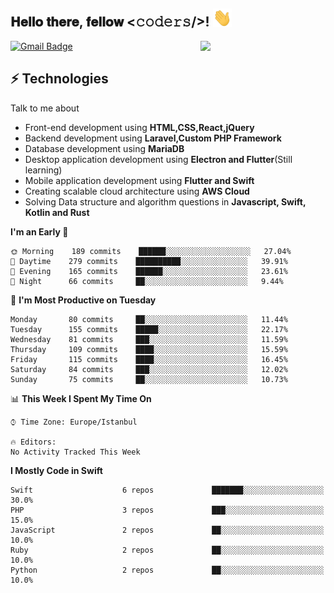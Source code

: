 <h2> 𝐇𝐞𝐥𝐥𝐨 𝐭𝐡𝐞𝐫𝐞, 𝐟𝐞𝐥𝐥𝐨𝐰 <𝚌𝚘𝚍𝚎𝚛𝚜/>! <img src="https://raw.githubusercontent.com/ABSphreak/ABSphreak/master/gifs/Hi.gif" width="30px"></h2>

<img align='right' src='https://user-images.githubusercontent.com/5713670/87202985-820dcb80-c2b6-11ea-9f56-7ec461c497c3.gif' width='200"'>

[![Gmail Badge](https://img.shields.io/badge/-osein.wtr@gmail.com-c14438?style=flat-square&logo=Gmail&logoColor=white&link=mailto:osein.wtr@gmail.com)](mailto:osein.wtr@gmail.com)


## ⚡ Technologies
Talk to me about
- Front-end development using **HTML,CSS,React,jQuery**
- Backend development using **Laravel,Custom PHP Framework**
- Database development using **MariaDB**
- Desktop application development using **Electron and Flutter**(Still learning)
- Mobile application development using **Flutter and Swift**
- Creating scalable cloud architecture using **AWS Cloud**
- Solving Data structure and algorithm questions in **Javascript, Swift, Kotlin and Rust**

<!--## Hello World!! 🤔
- 💬 Ask me about anything an everything.
- 📫 Read my blogs: [Harsh Blog](https://harshblog.xyz)
- 🎯 Portfolio site: [Portfolio](https://harshkumarkhatri.github.io/Portfolio-Site/index.html)
- 🔔 Subscribe:- [Harsh Kumar Khatri](https://www.youtube.com/channel/UCKNtMU9M559bmXxKoT6YeJw)
- ⚡ Fun fact: Internet users blink less than usual.-->

<!--START_SECTION:waka-->
**I'm an Early 🐤** 

```text
🌞 Morning    189 commits    ██████░░░░░░░░░░░░░░░░░░░   27.04% 
🌆 Daytime    279 commits    ██████████░░░░░░░░░░░░░░░   39.91% 
🌃 Evening    165 commits    ██████░░░░░░░░░░░░░░░░░░░   23.61% 
🌙 Night      66 commits     ██░░░░░░░░░░░░░░░░░░░░░░░   9.44%

```
📅 **I'm Most Productive on Tuesday** 

```text
Monday       80 commits     ██░░░░░░░░░░░░░░░░░░░░░░░   11.44% 
Tuesday      155 commits    █████░░░░░░░░░░░░░░░░░░░░   22.17% 
Wednesday    81 commits     ███░░░░░░░░░░░░░░░░░░░░░░   11.59% 
Thursday     109 commits    ████░░░░░░░░░░░░░░░░░░░░░   15.59% 
Friday       115 commits    ████░░░░░░░░░░░░░░░░░░░░░   16.45% 
Saturday     84 commits     ███░░░░░░░░░░░░░░░░░░░░░░   12.02% 
Sunday       75 commits     ██░░░░░░░░░░░░░░░░░░░░░░░   10.73%

```


📊 **This Week I Spent My Time On** 

```text
⌚︎ Time Zone: Europe/Istanbul

🔥 Editors: 
No Activity Tracked This Week

```

**I Mostly Code in Swift** 

```text
Swift                    6 repos             ███████░░░░░░░░░░░░░░░░░░   30.0% 
PHP                      3 repos             ███░░░░░░░░░░░░░░░░░░░░░░   15.0% 
JavaScript               2 repos             ██░░░░░░░░░░░░░░░░░░░░░░░   10.0% 
Ruby                     2 repos             ██░░░░░░░░░░░░░░░░░░░░░░░   10.0% 
Python                   2 repos             ██░░░░░░░░░░░░░░░░░░░░░░░   10.0%

```



<!--END_SECTION:waka-->
